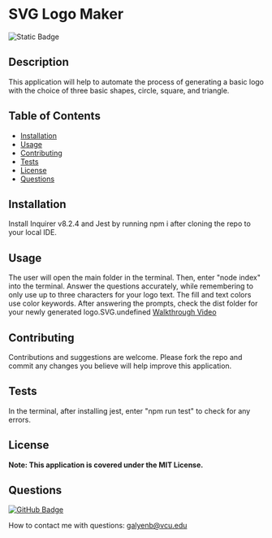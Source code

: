 # SVG Logo Maker

![Static Badge](https://img.shields.io/badge/MIT-content)

## Description

This application will help to automate the process of generating a basic logo with the choice of three basic shapes, circle, square, and triangle.

## Table of Contents

- [Installation](#installation)
- [Usage](#usage)
- [Contributing](#contributing)
- [Tests](#tests)
- [License](#license)
- [Questions](#questions)

## Installation

Install Inquirer v8.2.4 and Jest by running npm i after cloning the repo to your local IDE.

## Usage

The user will open the main folder in the terminal. Then, enter "node index" into the terminal. Answer the questions accurately, while remembering to only use up to three characters for your logo text. The fill and text colors use color keywords. After answering the prompts, check the dist folder for your newly generated logo.SVG.undefined
[Walkthrough Video](undefined)

## Contributing

Contributions and suggestions are welcome. Please fork the repo and commit any changes you believe will help improve this application.

## Tests

In the terminal, after installing jest, enter "npm run test" to check for any errors.

## License

**Note: This application is covered under the MIT License.**

## Questions

[![GitHub Badge](https://img.shields.io/badge/SeeYouThursday-content?logo=github)](https://github.com//SeeYouThursday)

How to contact me with questions:
[galyenb@vcu.edu](galyenb@vcu.edu)
